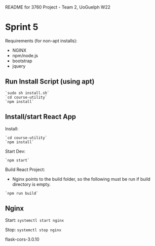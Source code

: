 README for 3760 Project - Team 2, UoGuelph W22

# Sprint 5

Requirements (for non-apt installs):
- NGINX
- npm/node.js
- bootstrap
- jquery

## Run Install Script (using apt)
```
`sudo sh install.sh`
`cd course-utility`
`npm install`
```

## Install/start React App

Install:
```
`cd course-utility`
`npm install`
```

Start Dev:
```
`npm start`
```

Build React Project:
- Nginx points to the build folder, so the following must be run if build directory is empty.
```
`npm run build`
```


## Nginx

Start:
`systemctl start nginx`

Stop:
`systemctl stop nginx`

flask-cors-3.0.10
